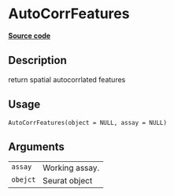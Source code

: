 

# AutoCorrFeatures

[**Source code**](https://github.com/shiquan/Yano/tree/master/R/#L)

## Description

return spatial autocorrlated features

## Usage

<pre><code class='language-R'>AutoCorrFeatures(object = NULL, assay = NULL)
</code></pre>

## Arguments

<table>
<tr>
<td style="white-space: nowrap; font-family: monospace; vertical-align: top">
<code id="assay">assay</code>
</td>
<td>
Working assay.
</td>
</tr>
<tr>
<td style="white-space: nowrap; font-family: monospace; vertical-align: top">
<code id="obejct">obejct</code>
</td>
<td>
Seurat object
</td>
</tr>
</table>
